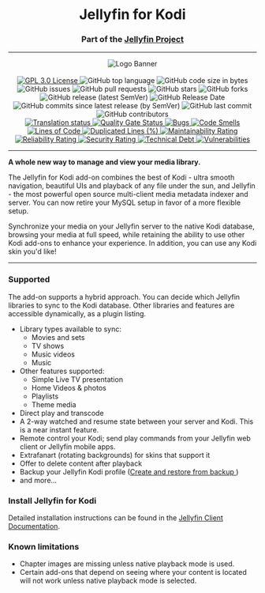<h1 align="center">Jellyfin for Kodi</h1>
<h3 align="center">Part of the <a href="https://jellyfin.org">Jellyfin Project</a></h3>

---

<p align="center">
<img alt="Logo Banner" src="https://raw.githubusercontent.com/jellyfin/jellyfin-ux/master/branding/SVG/banner-logo-solid.svg?sanitize=true"/>
<br/>
<br/>
<a href="https://github.com/jellyfin/jellyfin-kodi">
<img src="https://img.shields.io/github/license/jellyfin/jellyfin-kodi" alt="GPL 3.0 License" />
</a>
<img src="https://img.shields.io/github/languages/top/jellyfin/jellyfin-kodi" alt="GitHub top language" />
<img src="https://img.shields.io/github/languages/code-size/jellyfin/jellyfin-kodi" alt="GitHub code size in bytes" />
<img src="https://img.shields.io/github/issues/jellyfin/jellyfin-kodi" alt="GitHub issues" />
<img src="https://img.shields.io/github/issues-pr/jellyfin/jellyfin-kodi" alt="GitHub pull requests" />
<img src="https://img.shields.io/github/stars/jellyfin/jellyfin-kodi?style=social" alt="GitHub stars" />
<img src="https://img.shields.io/github/forks/jellyfin/jellyfin-kodi?style=social" alt="GitHub forks" />
<img src="https://img.shields.io/github/v/release/jellyfin/jellyfin-kodi" alt="GitHub release (latest SemVer)" />
<img src="https://img.shields.io/github/release-date/jellyfin/jellyfin-kodi" alt="GitHub Release Date" />
<img src="https://img.shields.io/github/commits-since/jellyfin/jellyfin-kodi/latest/master?sort=semver" alt="GitHub commits since latest release (by SemVer)" />
<img src="https://img.shields.io/github/last-commit/jellyfin/jellyfin-kodi" alt="GitHub last commit" />
<img src="https://img.shields.io/github/contributors/jellyfin/jellyfin-kodi" alt="GitHub contributors" />
<br />
<a href="https://translate.jellyfin.org/engage/jellyfin/?utm_source=widget">
<img src="https://translate.jellyfin.org/widgets/jellyfin/-/jellyfin-kodi/svg-badge.svg" alt="Translation status" />
</a>
<a href="https://sonarcloud.io/dashboard?id=jellyfin_jellyfin-kodi">
<img src="https://sonarcloud.io/api/project_badges/measure?project=jellyfin_jellyfin-kodi&metric=alert_status" alt="Quality Gate Status" />
</a>
<a href="https://sonarcloud.io/dashboard?id=jellyfin_jellyfin-kodi">
<img src="https://sonarcloud.io/api/project_badges/measure?project=jellyfin_jellyfin-kodi&metric=bugs" alt="Bugs" />
</a>
<a href="https://sonarcloud.io/dashboard?id=jellyfin_jellyfin-kodi">
<img src="https://sonarcloud.io/api/project_badges/measure?project=jellyfin_jellyfin-kodi&metric=code_smells" alt="Code Smells" />
</a>
<a href="https://sonarcloud.io/dashboard?id=jellyfin_jellyfin-kodi">
<img src="https://sonarcloud.io/api/project_badges/measure?project=jellyfin_jellyfin-kodi&metric=ncloc" alt="Lines of Code" />
</a>
<a href="https://sonarcloud.io/dashboard?id=jellyfin_jellyfin-kodi">
<img src="https://sonarcloud.io/api/project_badges/measure?project=jellyfin_jellyfin-kodi&metric=duplicated_lines_density" alt="Duplicated Lines (%)" />
</a>
<a href="https://sonarcloud.io/dashboard?id=jellyfin_jellyfin-kodi">
<img src="https://sonarcloud.io/api/project_badges/measure?project=jellyfin_jellyfin-kodi&metric=sqale_rating" alt="Maintainability Rating" />
</a>
<a href="https://sonarcloud.io/dashboard?id=jellyfin_jellyfin-kodi">
<img src="https://sonarcloud.io/api/project_badges/measure?project=jellyfin_jellyfin-kodi&metric=reliability_rating" alt="Reliability Rating" />
</a>
<a href="https://sonarcloud.io/dashboard?id=jellyfin_jellyfin-kodi">
<img src="https://sonarcloud.io/api/project_badges/measure?project=jellyfin_jellyfin-kodi&metric=security_rating" alt="Security Rating" />
</a>
<a href="https://sonarcloud.io/dashboard?id=jellyfin_jellyfin-kodi">
<img src="https://sonarcloud.io/api/project_badges/measure?project=jellyfin_jellyfin-kodi&metric=sqale_index" alt="Technical Debt" />
</a>
<a href="https://sonarcloud.io/dashboard?id=jellyfin_jellyfin-kodi">
<img src="https://sonarcloud.io/api/project_badges/measure?project=jellyfin_jellyfin-kodi&metric=vulnerabilities" alt="Vulnerabilities" />
</a>
</p>

---

**A whole new way to manage and view your media library.**

The Jellyfin for Kodi add-on combines the best of Kodi - ultra smooth navigation, beautiful UIs and playback of any file under the sun, and Jellyfin - the most powerful open source multi-client media metadata indexer and server. You can now retire your MySQL setup in favor of a more flexible setup.

Synchronize your media on your Jellyfin server to the native Kodi database, browsing your media at full speed, while retaining the ability to use other Kodi add-ons to enhance your experience. In addition, you can use any Kodi skin you'd like!

---

### Supported

The add-on supports a hybrid approach. You can decide which Jellyfin libraries to sync to the Kodi database. Other libraries and features are accessible dynamically, as a plugin listing.
- Library types available to sync:
  + Movies and sets
  + TV shows
  + Music videos
  + Music
- Other features supported:
  + Simple Live TV presentation
  + Home Videos & photos
  + Playlists
  + Theme media
- Direct play and transcode
- A 2-way watched and resume state between your server and Kodi. This is a near instant feature.
- Remote control your Kodi; send play commands from your Jellyfin web client or Jellyfin mobile apps.
- Extrafanart (rotating backgrounds) for skins that support it
- Offer to delete content after playback
- Backup your Jellyfin Kodi profile ([Create and restore from backup
](https://web.archive.org/web/20190202213116/https://github.com/MediaBrowser/plugin.video.emby/wiki/create-and-restore-from-backup))
- and more...

### Install Jellyfin for Kodi

Detailed installation instructions can be found in the [Jellyfin Client Documentation](https://docs.jellyfin.org/general/clients/kodi.html).

<!-- Get started with the [wiki guide](https://github.com/MediaBrowser/plugin.video.emby/wiki) -->

### Known limitations
- Chapter images are missing unless native playback mode is used.
- Certain add-ons that depend on seeing where your content is located will not work unless native playback mode is selected.
